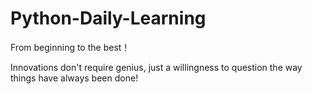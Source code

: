# Python-Daily-Learning

From beginning to the best！

Innovations don't require genius, just a willingness to question the way things have always been done!
